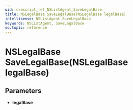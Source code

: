 ```yaml
---
uid: crmscript_ref_NSListAgent_SaveLegalBase
title: NSLegalBase SaveLegalBase(NSLegalBase legalBase)
intellisense: NSListAgent.SaveLegalBase
keywords: NSListAgent, SaveLegalBase
so.topic: reference
---
```


# NSLegalBase SaveLegalBase(NSLegalBase legalBase)

## Parameters

* **legalBase**
